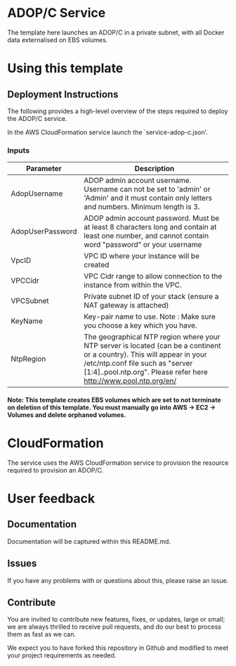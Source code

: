 # ADOP/C Service

The template here launches an ADOP/C in a private subnet, with all Docker data externalised on EBS volumes.

# Using this template 

## Deployment Instructions

The following provides a high-level overview of the steps required to deploy the ADOP/C service.

In the AWS CloudFormation service launch the `service-adop-c.json'.

### Inputs

| Parameter | Description |
|-----------|-------------|
| AdopUsername | ADOP admin account username. Username can not be set to 'admin' or 'Admin' and it must contain only letters and numbers. Minimum length is 3. |
| AdopUserPassword | ADOP admin account password. Must be at least 8 characters long and contain at least one number, and cannot contain word "password" or your username | 
| VpcID | VPC ID where your instance will be created | 
| VPCCidr | VPC Cidr range to allow connection to the instance from within the VPC. | 
| VPCSubnet | Private subnet ID of your stack (ensure a NAT gateway is attached) |
| KeyName | Key-pair name to use. Note : Make sure you choose a key which you have. |
| NtpRegion | The geographical NTP region where your NTP server is located (can be a continent or a country). This will appear in your /etc/ntp.conf file such as "server [1:4].<NtpRegion>.pool.ntp.org". Please refer here http://www.pool.ntp.org/en/ |

#### Note: This template creates EBS volumes which are set to not terminate on deletion of this template. You must manually go into AWS -> EC2 -> Volumes and delete orphaned volumes.

# CloudFormation

The service uses the AWS CloudFormation service to provision the resource required to provision an ADOP/C.

# User feedback

## Documentation
Documentation will be captured within this README.md.

## Issues
If you have any problems with or questions about this, please raise an issue.

## Contribute
You are invited to contribute new features, fixes, or updates, large or small; we are always thrilled to receive pull requests, and do our best to process them as fast as we can.

We expect you to have forked this repository in Github and modified to meet your project requirements as needed.
